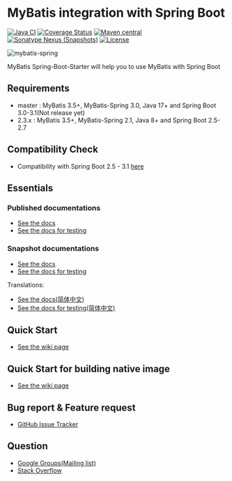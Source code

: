 # MyBatis integration with Spring Boot

[![Java CI](https://github.com/mybatis/spring-boot-starter/actions/workflows/ci.yaml/badge.svg)](https://github.com/mybatis/spring-boot-starter/actions/workflows/ci.yaml)
[![Coverage Status](https://coveralls.io/repos/github/mybatis/spring-boot-starter/badge.svg?branch=master)](https://coveralls.io/github/mybatis/spring-boot-starter?branch=master)
[![Maven central](https://maven-badges.herokuapp.com/maven-central/org.mybatis.spring.boot/mybatis-spring-boot/badge.svg)](https://maven-badges.herokuapp.com/maven-central/org.mybatis.spring.boot/mybatis-spring-boot)
[![Sonatype Nexus (Snapshots)](https://img.shields.io/nexus/s/https/oss.sonatype.org/org.mybatis.spring.boot/mybatis-spring-boot.svg)](https://oss.sonatype.org/content/repositories/snapshots/org/mybatis/spring/boot/mybatis-spring-boot/)
[![License](https://img.shields.io/:license-apache-brightgreen.svg)](https://www.apache.org/licenses/LICENSE-2.0.html)

![mybatis-spring](https://mybatis.org/images/mybatis-logo.png)

MyBatis Spring-Boot-Starter will help you to use MyBatis with Spring Boot

## Requirements

* master : MyBatis 3.5+, MyBatis-Spring 3.0, Java 17+ and Spring Boot 3.0-3.1(Not release yet)
* 2.3.x : MyBatis 3.5+, MyBatis-Spring 2.1, Java 8+ and Spring Boot 2.5-2.7

## Compatibility Check

* Compatibility with Spring Boot 2.5 - 3.1 [here](https://github.com/kazuki43zoo/mybatis-spring-boot-dev-compatibility-checker)

## Essentials

### Published documentations

* [See the docs](http://www.mybatis.org/spring-boot-starter/mybatis-spring-boot-autoconfigure)
* [See the docs for testing](http://www.mybatis.org/spring-boot-starter/mybatis-spring-boot-test-autoconfigure)

### Snapshot documentations

* [See the docs](https://github.com/mybatis/spring-boot-starter/blob/master/mybatis-spring-boot-autoconfigure/src/site/markdown/index.md)
* [See the docs for testing](https://github.com/mybatis/spring-boot-starter/blob/master/mybatis-spring-boot-test-autoconfigure/src/site/markdown/index.md)

Translations:

* [See the docs(简体中文)](https://github.com/mybatis/spring-boot-starter/blob/master/mybatis-spring-boot-autoconfigure/src/site/zh/markdown/index.md)
* [See the docs for testing(简体中文)](https://github.com/mybatis/spring-boot-starter/blob/master/mybatis-spring-boot-test-autoconfigure/src/site/zh/markdown/index.md)


## Quick Start

* [See the wiki page](https://github.com/mybatis/spring-boot-starter/wiki/Quick-Start)

## Quick Start for building native image

* [See the wiki page](https://github.com/mybatis/spring-boot-starter/wiki/Quick-Start-for-building-native-image)

## Bug report & Feature request

* [GitHub Issue Tracker](https://github.com/mybatis/spring-boot-starter/issues)

## Question

* [Google Groups(Mailing list)](https://groups.google.com/forum/#!forum/mybatis-user)
* [Stack Overflow](https://stackoverflow.com/questions/tagged/mybatis)

